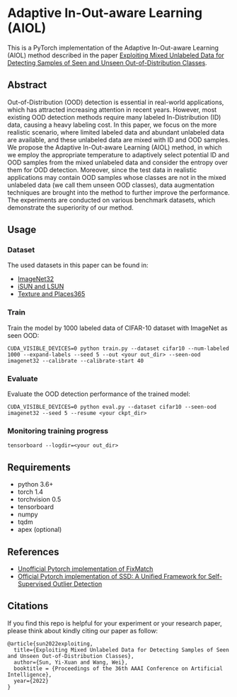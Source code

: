 # Adaptive In-Out-aware Learning (AIOL)
This is a PyTorch implementation of the Adaptive In-Out-aware Learning (AIOL) method described in the paper [Exploiting Mixed Unlabeled Data for Detecting Samples of Seen and Unseen Out-of-Distribution Classes](https://arxiv.org/abs/2210.06833).

## Abstract
Out-of-Distribution (OOD) detection is essential in real-world applications, which has attracted increasing attention in recent years. However, most existing OOD detection methods require many labeled In-Distribution (ID) data, causing a heavy labeling cost. In this paper, we focus on the more realistic scenario, where limited labeled data and abundant unlabeled data are available, and these unlabeled data are mixed with ID and OOD samples. We propose the Adaptive In-Out-aware Learning (AIOL) method, in which we employ the appropriate temperature to adaptively select potential ID and OOD samples from the mixed unlabeled data and consider the entropy over them for OOD detection. Moreover, since the test data in realistic applications may contain OOD samples whose classes are not in the mixed unlabeled data (we call them unseen OOD classes), data augmentation techniques are brought into the method to further improve the performance. The experiments are conducted on various benchmark datasets, which demonstrate the superiority of our method.

## Usage

### Dataset
The used datasets in this paper can be found in:
- [ImageNet32](https://arxiv.org/abs/1707.08819)
- [iSUN and LSUN](https://github.com/facebookresearch/odin)
- [Texture and Places365](https://github.com/hendrycks/outlier-exposure)

### Train
Train the model by 1000 labeled data of CIFAR-10 dataset with ImageNet as seen OOD:

```
CUDA_VISIBLE_DEVICES=0 python train.py --dataset cifar10 --num-labeled 1000 --expand-labels --seed 5 --out <your out_dir> --seen-ood imagenet32 --calibrate --calibrate-start 40
```

### Evaluate
Evaluate the OOD detection performance of the trained model:

```
CUDA_VISIBLE_DEVICES=0 python eval.py --dataset cifar10 --seen-ood imagenet32 --seed 5 --resume <your ckpt_dir>
```

### Monitoring training progress
```
tensorboard --logdir=<your out_dir>
```

## Requirements
- python 3.6+
- torch 1.4
- torchvision 0.5
- tensorboard
- numpy
- tqdm
- apex (optional)


## References
- [Unofficial Pytorch implementation of FixMatch](https://github.com/kekmodel/FixMatch-pytorch)
- [Official Pytorch implementation of SSD: A Unified Framework for Self-Supervised Outlier Detection](https://github.com/inspire-group/SSD)


## Citations
If you find this repo is helpful for your experiment or your research paper, please think about kindly citing our paper as follow:
```
@article{sun2022exploiting,
  title={Exploiting Mixed Unlabeled Data for Detecting Samples of Seen and Unseen Out-of-Distribution Classes},
  author={Sun, Yi-Xuan and Wang, Wei},
  booktitle = {Proceedings of the 36th AAAI Conference on Artificial Intelligence},
  year={2022}
}
```
